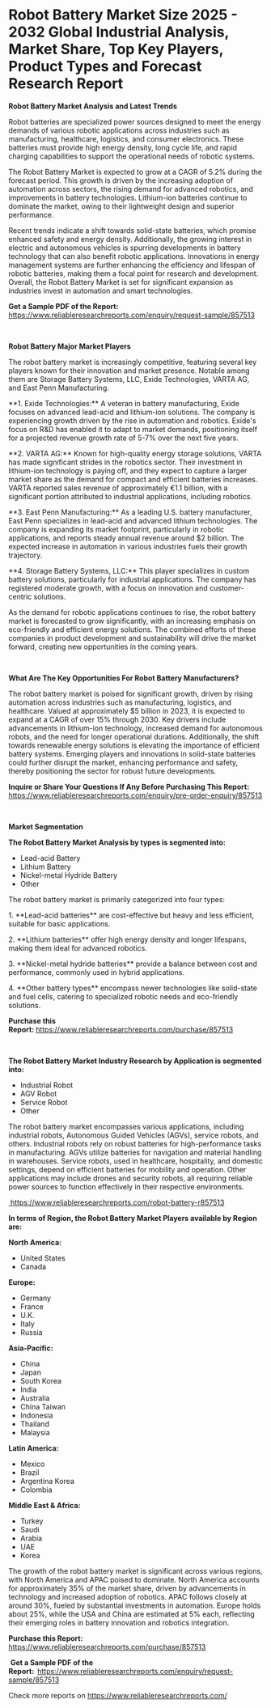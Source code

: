 <p><h1>Robot Battery Market Size 2025 - 2032 Global Industrial Analysis, Market Share, Top Key Players, Product Types and Forecast Research Report</h1></p><p><strong>Robot Battery Market Analysis and Latest Trends</strong></p>
<p><p>Robot batteries are specialized power sources designed to meet the energy demands of various robotic applications across industries such as manufacturing, healthcare, logistics, and consumer electronics. These batteries must provide high energy density, long cycle life, and rapid charging capabilities to support the operational needs of robotic systems.</p><p>The Robot Battery Market is expected to grow at a CAGR of 5.2% during the forecast period. This growth is driven by the increasing adoption of automation across sectors, the rising demand for advanced robotics, and improvements in battery technologies. Lithium-ion batteries continue to dominate the market, owing to their lightweight design and superior performance. </p><p>Recent trends indicate a shift towards solid-state batteries, which promise enhanced safety and energy density. Additionally, the growing interest in electric and autonomous vehicles is spurring developments in battery technology that can also benefit robotic applications. Innovations in energy management systems are further enhancing the efficiency and lifespan of robotic batteries, making them a focal point for research and development. Overall, the Robot Battery Market is set for significant expansion as industries invest in automation and smart technologies.</p></p>
<p><strong>Get a Sample PDF of the Report:&nbsp;</strong> <a href="https://www.reliableresearchreports.com/enquiry/request-sample/857513?utm_campaign=1950&utm_medium=2&utm_source=Github&utm_content=ia&utm_term=13022025&utm_id=robot-battery">https://www.reliableresearchreports.com/enquiry/request-sample/857513</a></p>
<p>&nbsp;</p>
<p><strong>Robot Battery Major Market Players</strong></p>
<p><p>The robot battery market is increasingly competitive, featuring several key players known for their innovation and market presence. Notable among them are Storage Battery Systems, LLC, Exide Technologies, VARTA AG, and East Penn Manufacturing. </p><p>**1. Exide Technologies:** A veteran in battery manufacturing, Exide focuses on advanced lead-acid and lithium-ion solutions. The company is experiencing growth driven by the rise in automation and robotics. Exide's focus on R&D has enabled it to adapt to market demands, positioning itself for a projected revenue growth rate of 5-7% over the next five years.</p><p>**2. VARTA AG:** Known for high-quality energy storage solutions, VARTA has made significant strides in the robotics sector. Their investment in lithium-ion technology is paying off, and they expect to capture a larger market share as the demand for compact and efficient batteries increases. VARTA reported sales revenue of approximately €1.1 billion, with a significant portion attributed to industrial applications, including robotics.</p><p>**3. East Penn Manufacturing:** As a leading U.S. battery manufacturer, East Penn specializes in lead-acid and advanced lithium technologies. The company is expanding its market footprint, particularly in robotic applications, and reports steady annual revenue around $2 billion. The expected increase in automation in various industries fuels their growth trajectory.</p><p>**4. Storage Battery Systems, LLC:** This player specializes in custom battery solutions, particularly for industrial applications. The company has registered moderate growth, with a focus on innovation and customer-centric solutions.</p><p>As the demand for robotic applications continues to rise, the robot battery market is forecasted to grow significantly, with an increasing emphasis on eco-friendly and efficient energy solutions. The combined efforts of these companies in product development and sustainability will drive the market forward, creating new opportunities in the coming years.</p></p>
<p>&nbsp;</p>
<p><strong>What Are The Key Opportunities For Robot Battery Manufacturers?</strong></p>
<p><p>The robot battery market is poised for significant growth, driven by rising automation across industries such as manufacturing, logistics, and healthcare. Valued at approximately $5 billion in 2023, it is expected to expand at a CAGR of over 15% through 2030. Key drivers include advancements in lithium-ion technology, increased demand for autonomous robots, and the need for longer operational durations. Additionally, the shift towards renewable energy solutions is elevating the importance of efficient battery systems. Emerging players and innovations in solid-state batteries could further disrupt the market, enhancing performance and safety, thereby positioning the sector for robust future developments.</p></p>
<p><strong>Inquire or Share Your Questions If Any Before Purchasing This Report:</strong> <a href="https://www.reliableresearchreports.com/enquiry/pre-order-enquiry/857513?utm_campaign=1950&utm_medium=2&utm_source=Github&utm_content=ia&utm_term=13022025&utm_id=robot-battery">https://www.reliableresearchreports.com/enquiry/pre-order-enquiry/857513</a></p>
<p>&nbsp;</p>
<p><strong>Market Segmentation</strong></p>
<p><strong>The Robot Battery Market Analysis by types is segmented into:</strong></p>
<p><ul><li>Lead-acid Battery</li><li>Lithium Battery</li><li>Nickel-metal Hydride Battery</li><li>Other</li></ul></p>
<p><p>The robot battery market is primarily categorized into four types: </p><p>1. **Lead-acid batteries** are cost-effective but heavy and less efficient, suitable for basic applications.  </p><p>2. **Lithium batteries** offer high energy density and longer lifespans, making them ideal for advanced robotics.  </p><p>3. **Nickel-metal hydride batteries** provide a balance between cost and performance, commonly used in hybrid applications.  </p><p>4. **Other battery types** encompass newer technologies like solid-state and fuel cells, catering to specialized robotic needs and eco-friendly solutions.</p></p>
<p><strong>Purchase this Report:&nbsp;</strong><a href="https://www.reliableresearchreports.com/purchase/857513?utm_campaign=1950&utm_medium=2&utm_source=Github&utm_content=ia&utm_term=13022025&utm_id=robot-battery">https://www.reliableresearchreports.com/purchase/857513</a></p>
<p>&nbsp;</p>
<p><strong>The Robot Battery Market Industry Research by Application is segmented into:</strong></p>
<p><ul><li>Industrial Robot</li><li>AGV Robot</li><li>Service Robot</li><li>Other</li></ul></p>
<p><p>The robot battery market encompasses various applications, including industrial robots, Autonomous Guided Vehicles (AGVs), service robots, and others. Industrial robots rely on robust batteries for high-performance tasks in manufacturing. AGVs utilize batteries for navigation and material handling in warehouses. Service robots, used in healthcare, hospitality, and domestic settings, depend on efficient batteries for mobility and operation. Other applications may include drones and security robots, all requiring reliable power sources to function effectively in their respective environments.</p></p>
<p><a href="https://www.reliableresearchreports.com/robot-battery-r857513?utm_campaign=1950&utm_medium=2&utm_source=Github&utm_content=ia&utm_term=13022025&utm_id=robot-battery">&nbsp;https://www.reliableresearchreports.com/robot-battery-r857513</a></p>
<p><strong>In terms of Region, the Robot Battery Market Players available by Region are:</strong></p>
<p>
    <p> <strong> North America: </strong>
        <ul>
            <li>United States</li>
            <li>Canada</li>
        </ul>
        </p> 
    <p> <strong> Europe: </strong>
        <ul>
            <li>Germany</li>
            <li>France</li>
            <li>U.K.</li>
            <li>Italy</li>
            <li>Russia</li>
        </ul>
        </p> 
    <p> <strong> Asia-Pacific: </strong>
        <ul>
            <li>China</li>
            <li>Japan</li>
            <li>South Korea</li>
            <li>India</li>
            <li>Australia</li>
            <li>China Taiwan</li>
            <li>Indonesia</li>
            <li>Thailand</li>
            <li>Malaysia</li>
        </ul>
        </p> 
    <p> <strong> Latin America: </strong>
        <ul>
            <li>Mexico</li>
            <li>Brazil</li>
            <li>Argentina Korea</li>
            <li>Colombia</li>
        </ul>
        </p> 
    <p> <strong> Middle East & Africa: </strong>
        <ul>
            <li>Turkey</li>
            <li>Saudi</li>
            <li>Arabia</li>
            <li>UAE</li>
            <li>Korea</li>
        </ul>
    </p>
    </p>
<p><p>The growth of the robot battery market is significant across various regions, with North America and APAC poised to dominate. North America accounts for approximately 35% of the market share, driven by advancements in technology and increased adoption of robotics. APAC follows closely at around 30%, fueled by substantial investments in automation. Europe holds about 25%, while the USA and China are estimated at 5% each, reflecting their emerging roles in battery innovation and robotics integration.</p></p>
<p><strong>Purchase this Report: </strong><a href="https://www.reliableresearchreports.com/purchase/857513?utm_campaign=1950&utm_medium=2&utm_source=Github&utm_content=ia&utm_term=13022025&utm_id=robot-battery">https://www.reliableresearchreports.com/purchase/857513</a></p>
<p>&nbsp;<strong>Get a Sample PDF of the Report:&nbsp;&nbsp;</strong><a href="https://www.reliableresearchreports.com/enquiry/request-sample/857513?utm_campaign=1950&utm_medium=2&utm_source=Github&utm_content=ia&utm_term=13022025&utm_id=robot-battery">https://www.reliableresearchreports.com/enquiry/request-sample/857513</a></p>
<p><strong></strong></p>
<p>Check more reports on <a href="https://www.reliableresearchreports.com/?utm_campaign=1950&utm_medium=2&utm_source=Github&utm_content=ia&utm_term=13022025&utm_id=robot-battery">https://www.reliableresearchreports.com/</a></p>
